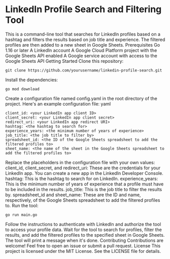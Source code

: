 # LinkedIn Profile Search and Filtering Tool

This is a command-line tool that searches for LinkedIn profiles based on a hashtag and filters the results based on job title and experience. The filtered profiles are then added to a new sheet in Google Sheets.
Prerequisites
Go 1.16 or later
A LinkedIn account
A Google Cloud Platform project with the Google Sheets API enabled
A Google service account with access to the Google Sheets API
Getting Started
Clone this repository:
```
git clone https://github.com/yourusername/linkedin-profile-search.git
```

Install the dependencies:
```
go mod download
```

Create a configuration file named config.yaml in the root directory of the project. Here's an example configuration file:
yaml
```
client_id: <your LinkedIn app client ID>
client_secret: <your LinkedIn app client secret>
redirect_uri: <your LinkedIn app redirect URI>
hashtag: <the hashtag to search for>
experience_years: <the minimum number of years of experience>
job_title: <the job title to filter by>
spreadsheet_id: <the ID of the Google Sheets spreadsheet to add the filtered profiles to>
sheet_name: <the name of the sheet in the Google Sheets spreadsheet to add the filtered profiles to>
```

Replace the placeholders in the configuration file with your own values:
client_id, client_secret, and redirect_uri: These are the credentials for your LinkedIn app. You can create a new app in the LinkedIn Developer Console.
hashtag: This is the hashtag to search for on LinkedIn.
experience_years: This is the minimum number of years of experience that a profile must have to be included in the results.
job_title: This is the job title to filter the results by.
spreadsheet_id and sheet_name: These are the ID and name, respectively, of the Google Sheets spreadsheet to add the filtered profiles to.
Run the tool:
```
go run main.go
```

Follow the instructions to authenticate with LinkedIn and authorize the tool to access your profile data.
Wait for the tool to search for profiles, filter the results, and add the filtered profiles to the specified sheet in Google Sheets. The tool will print a message when it's done.
Contributing
Contributions are welcome! Feel free to open an issue or submit a pull request.
License
This project is licensed under the MIT License. See the LICENSE file for details.
